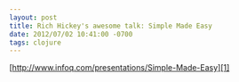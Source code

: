 ```yaml
---
layout: post
title: Rich Hickey's awesome talk: Simple Made Easy
date: 2012/07/02 10:41:00 -0700
tags: clojure
---
```



[http://www.infoq.com/presentations/Simple-Made-Easy][1]



[1]: http://www.infoq.com/presentations/Simple-Made-Easy
